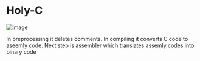 # Holy-C

![image](https://github.com/nol4ns3c/Holy-C/assets/113341404/124f2cd6-7ae6-44ab-8c83-fe7f64fd06c3)

In preprocessing it deletes comments. In compiling it converts C code to aseemly code. Next step is assembler which translates assemly codes into binary code
